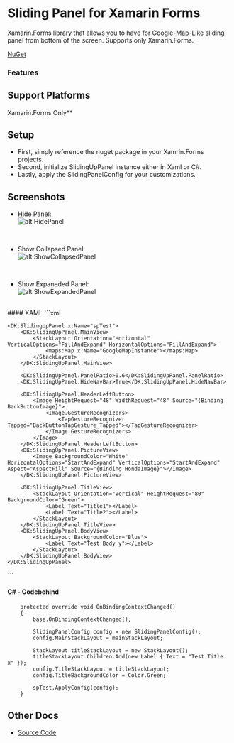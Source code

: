 ﻿# Sliding Panel for Xamarin Forms

Xamarin.Forms library that allows you to have for Google-Map-Like sliding panel from bottom of the screen.
Supports only Xamarin.Forms.

[NuGet](https://www.nuget.org/packages/DK.SlidingPanel/)

### Features

## Support Platforms
Xamarin.Forms Only**

## Setup
* First, simply reference the nuget package in your Xamrin.Forms projects.
* Second, initialize SlidingUpPanel instance either in Xaml or C#.
* Lastly, apply the SlidingPanelConfig for your customizations.

## Screenshots
* Hide Panel:<br />
![alt HidePanel](https://cloud.githubusercontent.com/assets/8919703/21026652/a0fbc588-bd5b-11e6-85bf-eb1d15ea363c.PNG)
<br />

* Show Collapsed Panel:<br />
![alt ShowCollapsedPanel](https://cloud.githubusercontent.com/assets/8919703/21026653/a100a7f6-bd5b-11e6-994a-de69988d4b20.PNG)
<br />

* Show Expaneded Panel:<br />
![alt ShowExpandedPanel](https://cloud.githubusercontent.com/assets/8919703/21026654/a10d7864-bd5b-11e6-9d97-0819485fde67.PNG)
<br />
#### XAML 
```xml
<xml>
<ContentPage xmlns="http://xamarin.com/schemas/2014/forms"
             xmlns:x="http://schemas.microsoft.com/winfx/2009/xaml"
             xmlns:DK="clr-namespace:DK.SlidingPanel.Interface;assembly=DK.SlidingPanel.Interface"
             xmlns:maps="clr-namespace:Xamarin.Forms.GoogleMaps;assembly=Xamarin.Forms.GoogleMaps"
             x:Class="Samples.UI.TestPageAllXaml">

    <DK:SlidingUpPanel x:Name="spTest">
        <DK:SlidingUpPanel.MainView>
            <StackLayout Orientation="Horizontal" VerticalOptions="FillAndExpand" HorizontalOptions="FillAndExpand">
                <maps:Map x:Name="GoogleMapInstance"></maps:Map>
            </StackLayout>
        </DK:SlidingUpPanel.MainView>

        <DK:SlidingUpPanel.PanelRatio>0.6</DK:SlidingUpPanel.PanelRatio>
        <DK:SlidingUpPanel.HideNavBar>True</DK:SlidingUpPanel.HideNavBar>

        <DK:SlidingUpPanel.HeaderLeftButton>
            <Image HeightRequest="48" WidthRequest="48" Source="{Binding BackButtonImage}">
                <Image.GestureRecognizers>
                    <TapGestureRecognizer Tapped="BackButtonTapGesture_Tapped"></TapGestureRecognizer>
                </Image.GestureRecognizers>
            </Image>
        </DK:SlidingUpPanel.HeaderLeftButton>
        <DK:SlidingUpPanel.PictureView>
            <Image BackgroundColor="White" HorizontalOptions="StartAndExpand" VerticalOptions="StartAndExpand" Aspect="AspectFill" Source="{Binding HondaImage}"></Image>
        </DK:SlidingUpPanel.PictureView>

        <DK:SlidingUpPanel.TitleView>
            <StackLayout Orientation="Vertical" HeightRequest="80" BackgroundColor="Green">
                <Label Text="Title1"></Label>
                <Label Text="Title2"></Label>
            </StackLayout>
        </DK:SlidingUpPanel.TitleView>
        <DK:SlidingUpPanel.BodyView>
            <StackLayout BackgroundColor="Blue">
                <Label Text="Test Body y"></Label>
            </StackLayout>
        </DK:SlidingUpPanel.BodyView>
    </DK:SlidingUpPanel>
    
</ContentPage>
</xml>
```

#### C# - Codebehind 
        protected override void OnBindingContextChanged()
        {
            base.OnBindingContextChanged();

            SlidingPanelConfig config = new SlidingPanelConfig();
            config.MainStackLayout = mainStackLayout;

            StackLayout titleStackLayout = new StackLayout();
            titleStackLayout.Children.Add(new Label { Text = "Test Title x" });
            config.TitleStackLayout = titleStackLayout;
            config.TitleBackgroundColor = Color.Green;

            spTest.ApplyConfig(config);
        }


## Other Docs
* [Source Code](https://github.com/dw2kim/slidingpanel/tree/master/src/Samples/Samples)
